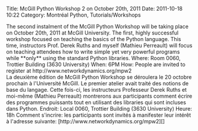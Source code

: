 Title: McGill Python Workshop 2 on October 20th, 2011
Date: 2011-10-18 10:22
Category: Montréal Python, Tutorials/Workshops

<!--:en-->

<div>
The second instalment of the McGill Python Workshop will be taking place
on October 20th, 2011 at McGill University. The first, highly successful
workshop focused on teaching the basics of the Python language. This
time, instructors Prof. Derek Ruths and myself (Mathieu Perreault) will
focus on teaching attendees how to write simple yet very powerful
programs while **only** using the standard Python libraries. Where: Room
0060, Trottier Building (3630 University) When: 6PM How: People are
invited to register at http://www.networkdynamics.org/mpw2

</div>
<!--:--><!--:fr-->

<div>
La deuxième édition de McGill Python Workshop se déroulera le 20 octobre
prochain à l'Université McGill. Le premier atelier avait traité des
notions de base du langage. Cette fois-ci, les instructeurs Professeur
Derek Ruths et moi-même (Mathieu Perreault) montrerons aux participants
comment écrire des programmes puissants tout en utilisant des libraries
qui sont incluses dans Python. Endroit: Local 0060, Trottier Building
(3630 University) Heure: 18h Comment s'incrire: les participants sont
invités à manifester leur intérêt à l'adresse
suivante: [http://www.networkdynamics.org/mpw2][]

</div>
<!--:-->

</p>

  [http://www.networkdynamics.org/mpw2]: http://www.networkdynamics.org/mpw2
